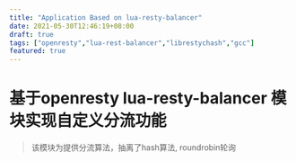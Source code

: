 ```yaml
---
title: "Application Based on lua-resty-balancer"
date: 2021-05-30T12:46:19+08:00
draft: true 
tags: ["openresty","lua-rest-balancer","librestychash","gcc"] 
featured: true
---
```


# 基于openresty lua-resty-balancer 模块实现自定义分流功能



> 该模块为提供分流算法，抽离了hash算法, roundrobin轮询